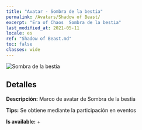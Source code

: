 ```yaml
---
title: "Avatar - Sombra de la bestia"
permalink: /Avatars/Shadow of Beast/
excerpt: "Era of Chaos  Sombra de la bestia"
last_modified_at: 2021-05-11
locale: es
ref: "Shadow of Beast.md"
toc: false
classes: wide
---
```

 ![Sombra de la bestia](/images/a/avatarFrame_79.png)

## Detalles

 **Descripción:** Marco de avatar de Sombra de la bestia 

 **Tips:** Se obtiene mediante la participación en eventos 

 **Is available:**  + 

